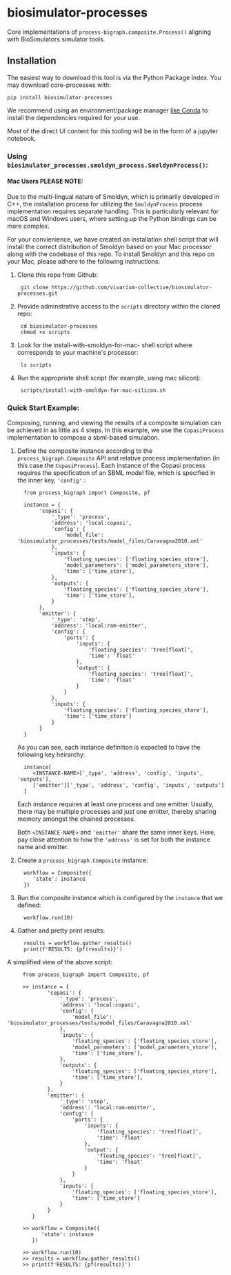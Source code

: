 # biosimulator-processes 


Core implementations of `process-bigraph.composite.Process()` aligning with BioSimulators simulator
tools.


## Installation

The easiest way to download this tool is via the Python Package Index. You may download
core-processes with: 

    pip install biosimulator-processes

We recommend using an environment/package manager [like Conda](https://conda.io/projects/conda/en/latest/index.html) to 
install the dependencies required for your use.

 Most of the direct UI content for this tooling will be in the form of a jupyter notebook.

### Using `biosimulator_processes.smoldyn_process.SmoldynProcess()`: 

#### Mac Users PLEASE NOTE: 
Due to the multi-lingual nature of Smoldyn, which is primarily 
developed in C++, the installation process for utilizing 
the `SmoldynProcess` process implementation requires separate handling. This is particularly 
relevant for macOS and Windows users, where setting up the Python bindings can be more complex.

For your convienience, we have created an installation shell script that will install the correct distribution of 
Smoldyn based on your Mac processor along with the codebase of this repo. To install Smoldyn and this repo on your 
Mac, please adhere to the following instructions:

1. Clone this repo from Github:

        git clone https://github.com/vivarium-collective/biosimulator-processes.git

2. Provide adminstrative access to the `scripts` directory within the cloned repo:

        cd biosimulator-processes 
        chmod +x scripts 

3. Look for the install-with-smoldyn-for-mac-<YOUR MAC PROCESSOR> shell script where <YOUR MAC PROCESSOR> corresponds 
    to your machine's processor:

        ls scripts 

4. Run the appropriate shell script (for example, using mac silicon):

        scripts/install-with-smoldyn-for-mac-silicon.sh 

### Quick Start Example:

Composing, running, and viewing the results of a composite simulation can be achieved in as little as 4 steps. 
In this example, we use the `CopasiProcess` implementation to compose a sbml-based simulation.

1. Define the composite instance according to the `process_bigraph.Composite` API and relative process
   implementation (in this case the `CopasiProcess`). Each instance of the Copasi process requires the specification
   of an SBML model file, which is specified in the inner key, `'config'` :
         
         from process_bigraph import Composite, pf
   
         instance = {
              'copasi': {
                  '_type': 'process',
                  'address': 'local:copasi',
                  'config': {
                      'model_file': 'biosimulator_processes/tests/model_files/Caravagna2010.xml'
                  },
                  'inputs': {
                      'floating_species': ['floating_species_store'],
                      'model_parameters': ['model_parameters_store'],
                      'time': ['time_store'],
                  },
                  'outputs': {
                      'floating_species': ['floating_species_store'],
                      'time': ['time_store'],
                  }
              },
              'emitter': {
                  '_type': 'step',
                  'address': 'local:ram-emitter',
                  'config': {
                      'ports': {
                          'inputs': {
                              'floating_species': 'tree[float]',
                              'time': 'float'
                          },
                          'output': {
                              'floating_species': 'tree[float]',
                              'time': 'float'
                          }
                      }
                  },
                  'inputs': {
                      'floating_species': ['floating_species_store'],
                      'time': ['time_store']
                  }
              }
         }

   As you can see, each instance definition is expected to have the following key heirarchy:
         
         instance[
            <INSTANCE-NAME>['_type', 'address', 'config', 'inputs', 'outputs'], 
            ['emitter']['_type', 'address', 'config', 'inputs', 'outputs']
         ]
   Each instance requires at least one process and one emitter. Usually, there may be multiple processes and just 
      one emitter, thereby sharing memory amongst the chained processes.
   
   Both `<INSTANCE-NAME>` and `'emitter'` share the same inner keys. Here, pay close attention to how the `'address'`
      is set for both the instance name and emitter.

2. Create a `process_bigraph.Composite` instance:

         workflow = Composite({
            'state': instance
         })

3. Run the composite instance which is configured by the `instance` that we defined:
    
         workflow.run(10)

4. Gather and pretty print results:
       
         results = workflow.gather_results()
         print(f'RESULTS: {pf(results)}')


A simplified view of the above script:


         from process_bigraph import Composite, pf
   
         >> instance = {
                 'copasi': {
                     '_type': 'process',
                     'address': 'local:copasi',
                     'config': {
                         'model_file': 'biosimulator_processes/tests/model_files/Caravagna2010.xml'
                     },
                     'inputs': {
                         'floating_species': ['floating_species_store'],
                         'model_parameters': ['model_parameters_store'],
                         'time': ['time_store'],
                     },
                     'outputs': {
                         'floating_species': ['floating_species_store'],
                         'time': ['time_store'],
                     }
                 },
                 'emitter': {
                     '_type': 'step',
                     'address': 'local:ram-emitter',
                     'config': {
                         'ports': {
                             'inputs': {
                                 'floating_species': 'tree[float]',
                                 'time': 'float'
                             },
                             'output': {
                                 'floating_species': 'tree[float]',
                                 'time': 'float'
                             }
                         }
                     },
                     'inputs': {
                         'floating_species': ['floating_species_store'],
                         'time': ['time_store']
                     }
                 }
            }

         >> workflow = Composite({
               'state': instance
            })

         >> workflow.run(10)
         >> results = workflow.gather_results()
         >> print(f'RESULTS: {pf(results)}')
